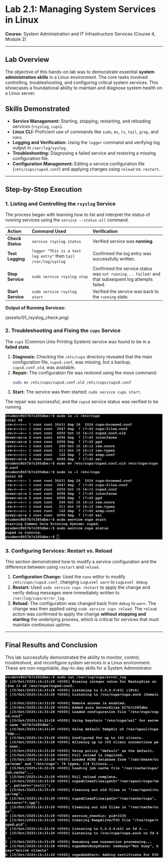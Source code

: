 # Lab 2.1: Managing System Services in Linux

**Course:** System Administration and IT Infrastructure Services (Course 4, Module 2)

---

## Lab Overview

The objective of this hands-on lab was to demonstrate essential **system administration skills** in a Linux environment. The core tasks involved controlling, troubleshooting, and configuring critical system services. This showcases a foundational ability to maintain and diagnose system health on a Linux server.

## Skills Demonstrated

* **Service Management:** Starting, stopping, restarting, and reloading services (`rsyslog`, `cups`).
* **Linux CLI:** Proficient use of commands like `sudo`, `mv`, `ls`, `tail`, `grep`, and `nano`.
* **Logging and Verification:** Using the `logger` command and verifying log output in `/var/log/syslog`.
* **Troubleshooting:** Diagnosing a failed service and restoring a missing configuration file.
* **Configuration Management:** Editing a service configuration file (`/etc/cups/cupsd.conf`) and applying changes using `reload` vs. `restart`.

---

## Step-by-Step Execution

### 1. Listing and Controlling the `rsyslog` Service

The process began with learning how to list and interpret the status of running services using the `service --status-all` command.

| Action | Command Used | Verification |
| :--- | :--- | :--- |
| **Check Status** | `service rsyslog status` | Verified service was **running**. |
| **Test Logging** | `logger "This is a test log entry"` then `tail /var/log/syslog` | Confirmed the log entry was successfully written. |
| **Stop Service** | `sudo service rsyslog stop` | Confirmed the service status was `not running... failed!` and that subsequent log attempts failed. |
| **Start Service** | `sudo service rsyslog start` | Verified the service was back to the `running` state. |

**Output of Running Services:**

(assets/01_rsyslog_check.png)

### 2. Troubleshooting and Fixing the `cups` Service

The `cups` (Common Unix Printing System) service was found to be in a **failed state**.

1.  **Diagnosis:** Checking the `/etc/cups` directory revealed that the main configuration file, `cupsd.conf`, was missing, but a backup, `cupsd.conf.old`, was available.
2.  **Repair:** The configuration file was restored using the move command:
    ```bash
    sudo mv /etc/cups/cupsd.conf.old /etc/cups/cupsd.conf
    ```
3.  **Start:** The service was then started: `sudo service cups start`.

The repair was successful, and the `cupsd` service status was verified to be running.


![Screenshot: Terminal showing the 'cupsd is running' output.](assets/02_cups_fix.png)

### 3. Configuring Services: Restart vs. Reload

This section demonstrated how to modify a service configuration and the difference between using `restart` and `reload`.

1.  **Configuration Change:** Used the `nano` editor to modify `/etc/cups/cupsd.conf`, changing `LogLevel warn` to `LogLevel debug`.
2.  **Restart:** Used `sudo service cups restart` to apply the change and verify debug messages were immediately written to `/var/log/cups/error_log`.
3.  **Reload:** The configuration was changed back from `debug` to `warn`. The change was then applied using `sudo service cups reload`. The `reload` action was confirmed to apply the change **without stopping and starting** the underlying process, which is critical for services that must maintain continuous uptime.

---

## Final Results and Conclusion

This lab successfully demonstrated the ability to monitor, control, troubleshoot, and reconfigure system services in a Linux environment. These are non-negotiable, day-to-day skills for a System Administrator.




![Screenshot: Final status check proving the cups service remained running after the reload action.](assets/03_final_reload.png)
